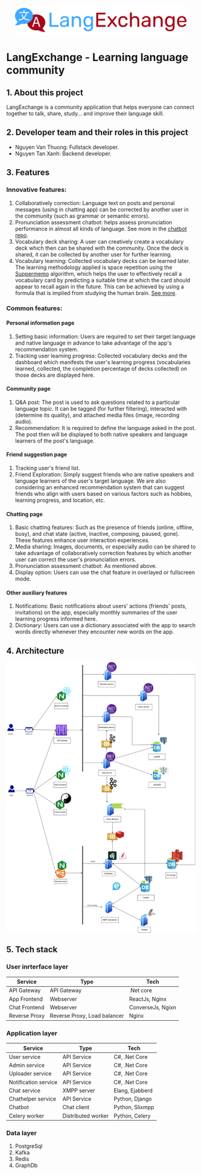 <div id="top"></div>


<!-- PROJECT LOGO -->
<br />
<div align="center">
  
  <img src="https://github.com/Lang-Exchange/.github/blob/main/assets/logo.9d97ecdc029d2db586b3.png" alt="Logo" height="80">
</div>


# LangExchange - Learning language community

## 1. About this project
LangExchange is a community application that helps everyone can connect together to talk, share, study… and improve their language skill.

## 2. Developer team and their roles in this project
- Nguyen Van Thuong: Fullstack developer.
- Nguyen Tan Xanh: Backend developer.

## 3. Features
### Innovative features:
1. Collaboratively correction: Language text on posts and personal messages (using in chatting app) can be corrected by another user in the community (such as grammar or semantic errors).
2. Pronunciation assessment chatbot: helps assess pronunciation performance in almost all kinds of language. See more in the  [chatbot repo](https://github.com/langexchange/lec-chatbot).
3. Vocabulary deck sharing: A user can creatively create a vocabulary deck which then can be shared with the community. Once the deck is shared, it can be collected by another user for further learning.
4. Vocabulary learning: Collected vocabulary decks can be learned later. The learning methodology applied is space repetition using the [Suppermemo](https://www.supermemo.com/en) algorithm, which helps the user to effectively recall a vocabulary card by predicting a suitable time at which the card should appear to recall again in the future. This can be achieved by using a formula that is implied from studying the human brain. [See more](https://en.wikipedia.org/wiki/SuperMemo).

### Common features:
#### Personal information page
1. Setting basic information: Users are required to set their target language and native language in advance to take advantage of the app's recommendation system.
2. Tracking user learning progress: Collected vocabulary decks and the dashboard which manifests the user's learning progress (vocabularies learned, collected, the completion percentage of decks collected) on those decks are displayed here.
#### Community page
1. Q&A post: The post is used to ask questions related to a particular language topic. It can be tagged (for further filtering), interacted with (determine its quality), and attached media files (image, recording audio).
2. Recommendation: It is required to define the language asked in the post. The post then will be displayed to both native speakers and language learners of the post's language.
#### Friend suggestion page
1. Tracking user's friend list.
2. Friend Exploration: Simply suggest friends who are native speakers and language learners of the user's target language. 
We are also considering an enhanced recommendation system that can suggest friends who align with users based on various factors such as hobbies, learning progress, and location, etc.
#### Chatting page
1. Basic chatting features: Such as the presence of friends (online, offline, busy), and chat state (active, inactive, composing, paused, gone). These features enhance user interaction experiences.
2. Media sharing: Images, documents, or especially audio can be shared to take advantage of collaboratively correction features by which another user can correct the user's pronunciation errors.
3. Pronunciation assessment chatbot: As mentioned above.
4. Display option: Users can use the chat feature in overlayed or fullscreen mode.
#### Other auxiliary features
1. Notifications: Basic notifications about users' actions (friends' posts, invitations) on the app, especially monthly summaries of the user learning progress informed here.
2. Dictionary: Users can use a dictionary associated with the app to search words directly whenever they encounter new words on the app.

## 4. Architecture

![image](https://github.com/Lang-Exchange/.github/blob/main/assets/architecture.png)


## 5. Tech stack
### User inrterface layer

| Service       | Type                         | Tech              |
|---------------|------------------------------|-------------------|
| API Gateway   | API Gateway                  | .Net core         |
| App Frontend  | Webserver                    | ReactJs, Nginx    |
| Chat Frontend | Webserver                    | ConverseJs, Ngixn |
| Reverse Proxy | Reverse Proxy, Load balancer | Nginx             |


### Application layer
| Service              | Type               | Tech            |
|----------------------|--------------------|-----------------|
| User service         | API Service        | C#, .Net Core   |
| Admin service        | API Service        | C#, .Net Core   |
| Uploader service     | API Service        | C#, .Net Core   |
| Notification service | API Service        | C#, .Net Core   |
| Chat service         | XMPP server        | Elang, Ejabberd |
| Chathelper service   | API Service        | Python, Django  |
| Chatbot              | Chat client        | Python, Slixmpp |
| Celery worker        | Distributed worker | Python, Celery  |

### Data layer
1. PostgreSql
1. Kafka
2. Redis
3. GraphDb
